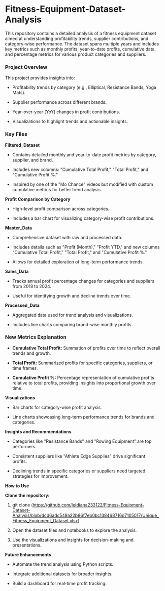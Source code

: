 # Fitness-Equipment-Dataset-Analysis

This repository contains a detailed analysis of a fitness equipment dataset aimed at understanding profitability trends, supplier contributions, and category-wise performance. The dataset spans multiple years and includes key metrics such as monthly profits, year-to-date profits, cumulative data, and percentage metrics for various product categories and suppliers.

  ### **Project Overview**

This project provides insights into:

  * Profitability trends by category (e.g., Elliptical, Resistance Bands, Yoga Mats).

  * Supplier performance across different brands.

  * Year-over-year (YoY) changes in profit contributions.

  * Visualizations to highlight trends and actionable insights.

### **Key Files**

**Filtered_Dataset**

  * Contains detailed monthly and year-to-date profit metrics by category, supplier, and brand.

  * Includes new columns: "Cumulative Total Profit," "Total Profit," and "Cumulative Profit %."

  * Inspired by one of the "Mo Chance" videos but modified with custom cumulative metrics for better trend analysis.

**Profit Comparison by Category**

  * High-level profit comparison across categories.

  * Includes a bar chart for visualizing category-wise profit contributions.

**Master_Data**

  * Comprehensive dataset with raw and processed data.

  * Includes details such as "Profit (Month)," "Profit YTD," and new columns "Cumulative Total Profit," "Total Profit," and "Cumulative Profit %."

  * Allows for detailed exploration of long-term performance trends.

**Sales_Data**

  * Tracks annual profit percentage changes for categories and suppliers from 2018 to 2024.

  * Useful for identifying growth and decline trends over time.

**Processed_Data**

  * Aggregated data used for trend analysis and visualizations.

  * Includes line charts comparing brand-wise monthly profits.

### **New Metrics Explanation**

  * **Cumulative Total Profit:** Summation of profits over time to reflect overall trends and growth.

  * **Total Profit:** Summarized profits for specific categories, suppliers, or time frames.

  * **Cumulative Profit %:** Percentage representation of cumulative profits relative to total profits, providing insights into proportional growth over time.

**Visualizations**

  * Bar charts for category-wise profit analysis.

  * Line charts showcasing long-term performance trends for brands and categories.

**Insights and Recommendations**

  * Categories like "Resistance Bands" and "Rowing Equipment" are top performers.

  * Consistent suppliers like "Athlete Edge Supplies" drive significant profits.

  * Declining trends in specific categories or suppliers need targeted strategies for improvement.

**How to Use**

**Clone the repository:**

1. git clone (https://github.com/leidiana233122/Fitness-Equipment-Dataset-Analysis/blob/dcd6adc549a22b86f7eb0bc138468716d7105017/Unique_Fitness_Equipment_Dataset.xlsx)
2. Open the dataset files and notebooks to explore the analysis.

3. Use the visualizations and insights for decision-making and presentations.

**Future Enhancements**

  * Automate the trend analysis using Python scripts.

  * Integrate additional datasets for broader insights.

  * Build a dashboard for real-time profit tracking.

